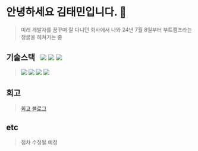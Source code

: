 # 안녕하세요 김태민입니다. 👋
> 미래 개발자를 꿈꾸며 잘 다니던 회사에서 나와 24년 7월 8일부터 부트캠프라는 정글을 헤쳐가는 중

<!--
**Mingk42/Mingk42** is a ✨ _special_ ✨ repository because its `README.md` (this file) appears on your GitHub profile.

Here are some ideas to get you started:

- 🔭 I’m currently working on ...
- 🌱 I’m currently learning ...
- 👯 I’m looking to collaborate on ...
- 🤔 I’m looking for help with ...
- 💬 Ask me about ...
- 📫 How to reach me: ...
- 😄 Pronouns: ...
- ⚡ Fun fact: ...
-->

## 기술스택 <img style="margin-left:10px" src="https://img.shields.io/badge/상-7FFF00"/> <img src="https://img.shields.io/badge/중-FFD700"/> <img src="https://img.shields.io/badge/하-FF0000"/><br/>
> <img src="https://img.shields.io/badge/Python-7FFF00"/> <img src="https://img.shields.io/badge/SQL-7FFF00"/> <img src="https://img.shields.io/badge/Java-FFD700"/> <img src="https://img.shields.io/badge/Node.js-FFD700"/>

## 회고
> [회고 블로그](https://mingk42.github.io/bloGit/)
<!-- 일일을 모아서 주간에 적고, 주간을 모아서 월간에 적으면 좋은 컨텐츠가 될지도? -->
## etc
> 점차 수정될 예정
